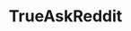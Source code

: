 ---
title: TrueAskReddit
crosslinks:
- AskHistorians
- goodlongposts
- worldnews
- youtubefactsbot
- AskReddit
- HateCrimeHoaxes
- vinyl
- AskEconomics
- PoliticalDiscussion
- CatsStandingUp
- AsABlackMan
- ShitLiberalsSay
- AskALiberal
- IsItBullshit
- coolguides
- intj
- askphilosophy
- nba
- IAmA
- ShitRConservativeSays
---
